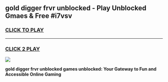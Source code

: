 
## gold digger frvr unblocked - Play Unblocked Gmaes & Free #i7vsv
<h3>
<a href="https://news.freeplayer.one?title=gold_digger_frvr_unblocked&ref=24F">CLICK TO PLAY</a></h3>
<hr>

<h3>
<a href="https://news.freeplayer.one?title=gold_digger_frvr_unblocked&ref=24F">CLICK 2 PLAY</a>
  
</h3>

<a href="https://news.freeplayer.one?title=gold_digger_frvr_unblocked&ref=24F/"><img src="https://clearcache.store/games.png"></a>


**gold digger frvr unblocked games unblocked: Your Gateway to Fun and Accessible Online Gaming**
